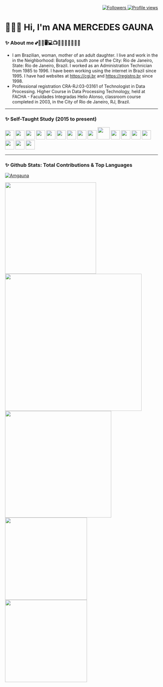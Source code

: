 <div align="right">   
<a href="https://github.com/amgauna/">
<img src="https://img.shields.io/github/followers/amgauna?label=follow&style=social&link=https://www.github.com/amgauna/" 
 title="Follow me" alt="Followers" /> 
</a> 
<a href="https://github.com/amgauna">
<img src="https://komarev.com/ghpvc/?username=amgauna&label=Profile%20views&color=0e75b6&style=flat-square&color=yellow&link=https://www.github.com/amgauna/" title="Profile views" alt="Profile views" /> 
</a>
</div>

# 👩🏻‍💻 Hi, I'm ANA MERCEDES GAUNA
	
### ✨ About me 💕🐶😺🖥️💻📺🎦🎸🍔🍕🌭🧁🍰
* I am Brazilian, woman, mother of an adult daughter. I live and work in the in the Neighborhood: Botafogo, south zone of the City: Rio de Janeiro, State: Rio de Janeiro, Brazil. I worked as an Administration Technician from 1985 to 1996. I have been working using the internet in Brazil since 1995. I have had websites at https://cgi.br and https://registro.br since 1998.
* Professional registration CRA-RJ:03-03161 of Technologist in Data Processing. Higher Course in Data Processing Technology, held at FACHA - Faculdades Integradas Helio Alonso, classroom course completed in 2003, in the City of Rio de Janeiro, RJ, Brazil.

---
### ✨ Self-Taught Study (2015 to present)
<div style="display: inline_block">
<img src="https://cdn.jsdelivr.net/gh/devicons/devicon/icons/vscode/vscode-original.svg" width="30" height="auto" /> 
<img src="https://cdn.jsdelivr.net/gh/devicons/devicon/icons/html5/html5-original-wordmark.svg" width="30" height="auto" />
<img src="https://cdn.jsdelivr.net/gh/devicons/devicon/icons/css3/css3-original-wordmark.svg" width="30" height="auto" />
<img src="https://cdn.jsdelivr.net/gh/devicons/devicon/icons/javascript/javascript-original.svg" width="30" height="auto" /> 
<img src="https://cdn.jsdelivr.net/gh/devicons/devicon/icons/jquery/jquery-original.svg" width="30" height="auto" /> 
<img src="https://cdn.jsdelivr.net/gh/devicons/devicon/icons/nodejs/nodejs-original.svg" width="30" height="auto" />
<img src="https://cdn.jsdelivr.net/gh/devicons/devicon/icons/react/react-original.svg" width="30" height="auto" />  
<img src="https://cdn.jsdelivr.net/gh/devicons/devicon/icons/angularjs/angularjs-original.svg" width="30" height="auto" />  
<img src="https://cdn.jsdelivr.net/gh/devicons/devicon/icons/vuejs/vuejs-original.svg" width="30" height="auto" /> 
<img src="https://cdn.jsdelivr.net/gh/devicons/devicon/icons/php/php-original.svg" width="40" height="auto" />
<img src="https://cdn.jsdelivr.net/gh/devicons/devicon/icons/typescript/typescript-original.svg" width="30" height="auto" />  
<img src="https://cdn.jsdelivr.net/gh/devicons/devicon/icons/mysql/mysql-original.svg" width="30" height="auto" />
<img src="https://cdn.jsdelivr.net/gh/devicons/devicon/icons/java/java-original.svg" width="30" height="auto" />
<img src="https://cdn.jsdelivr.net/gh/devicons/devicon/icons/python/python-original.svg"  width="30" height="auto" />	
<img src="https://cdn.jsdelivr.net/gh/devicons/devicon/icons/c/c-original.svg" width="30" height="auto" />  	
<img src="https://cdn.jsdelivr.net/gh/devicons/devicon/icons/cplusplus/cplusplus-original.svg" width="30" height="auto" />
<img src="https://cdn.jsdelivr.net/gh/devicons/devicon/icons/csharp/csharp-original.svg" width="30" height="auto" />  
</div>

---
### ✨ Github Stats: Total Contributions & Top Languages

<p align="left"> <a href="https://github.com/ryo-ma/github-profile-trophy"><img src="https://github-profile-trophy.vercel.app/?username=amgauna&theme=default" alt="Amgauna" /></a> </p>

<div class="top-center"> 
<a href="https://github.com/amgauna/github-readme-stats" align="left" />
<img width="300" height="auto" src="https://github-profile-summary-cards.vercel.app/api/cards/stats?&langs_count=30&username=amgauna&theme=default" /> 
</a>
<a href="https://github.com/amgauna/github-readme-stats" align="right" />
<img width="450" height="auto" src="https://github-readme-streak-stats.herokuapp.com/?user=amgauna&theme=default" /> </a> 
</div>

<div class="top-left"> 
<a href="https://github.com/amgauna/github-readme-stats" />
<img width="350" height="auto" align="left" src="https://github-readme-stats.vercel.app/api/top-langs?username=amgauna&layout=compact&langs_count=30&card_width=350" /> </a>
</div>

<div class="top-right">
<a href="https://github.com/amgauna/github-readme-stats" />
<img width="270" height="auto" align="top" src="https://github-profile-summary-cards.vercel.app/api/cards/repos-per-language?&username=amgauna&langs_count=30&theme=default" /> </a>
</div>

<div class="top-right"> 
<a href="https://github.com/amgauna/github-readme-stats" />
<img width="270" height="auto" align="top" src="https://github-profile-summary-cards.vercel.app/api/cards/most-commit-language?&username=amgauna&langs_count=30&theme=default" /> </a>
</div> 

